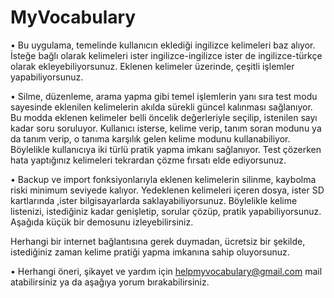 # MyVocabulary

• Bu uygulama, temelinde kullanıcın eklediği ingilizce kelimeleri baz alıyor. İsteğe bağlı olarak kelimeleri
ister ingilizce-ingilizce ister de ingilizce-türkçe olarak ekleyebiliyorsunuz. Eklenen kelimeler üzerinde,
çeşitli işlemler yapabiliyorsunuz. 

• Silme, düzenleme, arama yapma gibi temel işlemlerin yanı sıra test modu sayesinde eklenilen kelimelerin akılda sürekli
güncel kalınması sağlanıyor. Bu modda eklenen kelimeler belli öncelik değerleriyle seçilip, istenilen sayı kadar soru soruluyor.
Kullanıcı isterse, kelime verip, tanım soran modunu ya da tanım verip, o tanıma karşılık gelen kelime modunu kullanabiliyor.
Böylelikle kullanıcıya iki türlü pratik yapma imkanı sağlanıyor. Test çözerken hata yaptığınız kelimeleri tekrardan çözme fırsatı elde ediyorsunuz.

• Backup ve import fonksiyonlarıyla eklenen kelimelerin silinme, kaybolma riski minimum seviyede kalıyor. Yedeklenen kelimeleri içeren dosya,
ister SD kartlarında ,ister bilgisayarlarda saklayabiliyorsunuz.  Böylelikle kelime listenizi, istediğiniz
kadar genişletip, sorular çözüp, pratik yapabiliyorsunuz.
Aşağıda küçük bir demosunu izleyebilirsiniz.

Herhangi bir internet bağlantısına gerek duymadan, ücretsiz bir şekilde, istediğiniz zaman kelime pratiği yapma imkanına sahip oluyorsunuz.

• Herhangi öneri, şikayet ve yardım için helpmyvocabulary@gmail.com mail atabilirsiniz ya da aşağıya yorum bırakabilirsiniz.
